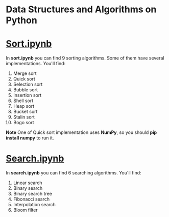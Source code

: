 # Data Structures and Algorithms on Python

# [Sort.ipynb](https://github.com/Tomas542/DSaA/blob/8c056a6539c2e98884e075d698f008ff286d9a25/sort.ipynb)
In <b>sort.ipynb</b> you can find 9 sorting algorithms. Some of them have several implementations. You'll find:
1. Merge sort
2. Quick sort
3. Selection sort
4. Bubble sort
5. Insertion sort
6. Shell sort
7. Heap sort
8. Bucket sort
9. Stalin sort
10. Bogo sort

<div class="alert alert-block alert-info">
<b>Note</b> One of Quick sort implementation uses <b>NumPy</b>, so you should <b>pip install numpy</b> to run it.
</div>

# [Search.ipynb](https://github.com/Tomas542/DSaA/blob/8c056a6539c2e98884e075d698f008ff286d9a25/search.ipynb)
In <b>search.ipynb</b> you can find 6 searching algorithms. You'll find:
1. Linear search
2. Binary search
3. Binary search tree
4. Fibonacci search
5. Interpolation search
6. Bloom filter
